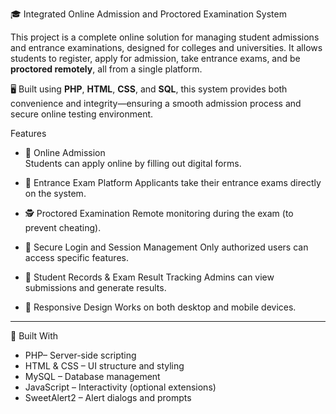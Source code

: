  🎓 Integrated Online Admission and Proctored Examination System

This project is a complete online solution for managing student admissions and entrance examinations, designed for colleges and universities. It allows students to register, apply for admission, take entrance exams, and be **proctored remotely**, all from a single platform.

🖥️ Built using **PHP**, **HTML**, **CSS**, and **SQL**, this system provides both convenience and integrity—ensuring a smooth admission process and secure online testing environment.


 Features

- 📄 Online Admission  
  Students can apply online by filling out digital forms.

- 🧪 Entrance Exam Platform
  Applicants take their entrance exams directly on the system.

- 🕵️ Proctored Examination
  Remote monitoring during the exam (to prevent cheating).

- 🔐 Secure Login and Session Management
  Only authorized users can access specific features.

- 📝 Student Records & Exam Result Tracking 
  Admins can view submissions and generate results.

- 📱 Responsive Design
  Works on both desktop and mobile devices.

---

 🧰 Built With

- PHP– Server-side scripting
- HTML & CSS – UI structure and styling
- MySQL – Database management
- JavaScript – Interactivity (optional extensions)
- SweetAlert2 – Alert dialogs and prompts

